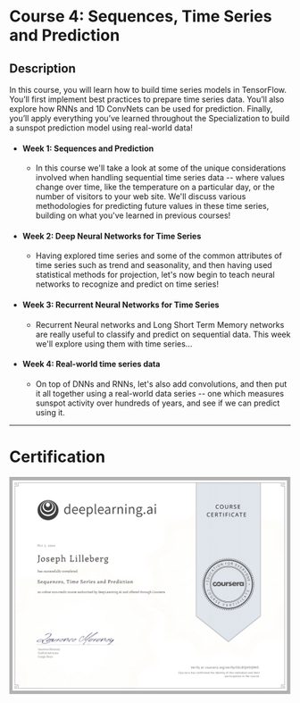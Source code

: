 # Course 4: Sequences, Time Series and Prediction

## Description
In this course, you will learn how to build time series models in TensorFlow. You’ll first implement best practices to prepare time series data. You’ll also explore how RNNs and 1D ConvNets can be used for prediction. Finally, you’ll apply everything you’ve learned throughout the Specialization to build a sunspot prediction model using real-world data!

- #### Week 1: Sequences and Prediction
	- In this course we'll take a look at some of the unique considerations involved when handling sequential time series data -- where values change over time, like the temperature on a particular day, or the number of visitors to your web site. We'll discuss various methodologies for predicting future values in these time series, building on what you've learned in previous courses!
- #### Week 2: Deep Neural Networks for Time Series
	- Having explored time series and some of the common attributes of time series such as trend and seasonality, and then having used statistical methods for projection, let's now begin to teach neural networks to recognize and predict on time series!
- #### Week 3: Recurrent Neural Networks for Time Series
	- Recurrent Neural networks and Long Short Term Memory networks are really useful to classify and predict on sequential data. This week we'll explore using them with time series...
- #### Week 4: Real-world time series data
	- On top of DNNs and RNNs, let's also add convolutions, and then put it all together using a real-world data series -- one which measures sunspot activity over hundreds of years, and see if we can predict using it.

---

# Certification
<p align="center">
  <img src="../DeepLearning.ai TensorFlow Developer Certification Images/Courses/Sequences_Time_Series_and_Prediction.jpg" | width=800 />
</p>
